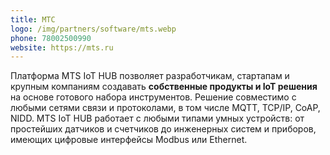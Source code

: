 ```yaml
---
title: МТС
logo: /img/partners/software/mts.webp
phone: 78002500990
website: https://mts.ru
---
```


Платформа MTS IoT HUB позволяет разработчикам, стартапам и крупным компаниям создавать **собственные продукты и IoT решения** на основе готового набора инструментов. Решение совместимо с любыми сетями связи и протоколами, в том числе MQTT, TCP/IP, CoAP, NIDD. MTS IoT HUB работает с любыми типами умных устройств: от простейших датчиков и счетчиков до инженерных систем и приборов, имеющих цифровые интерфейсы Modbus или Ethernet.
